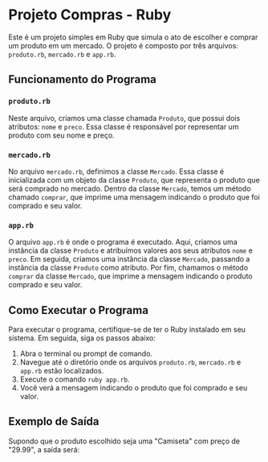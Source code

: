 # Projeto Compras - Ruby

Este é um projeto simples em Ruby que simula o ato de escolher e comprar um produto em um mercado. O projeto é composto por três arquivos: `produto.rb`, `mercado.rb` e `app.rb`.

## Funcionamento do Programa

### `produto.rb`

Neste arquivo, criamos uma classe chamada `Produto`, que possui dois atributos: `nome` e `preco`. Essa classe é responsável por representar um produto com seu nome e preço.

### `mercado.rb`

No arquivo `mercado.rb`, definimos a classe `Mercado`. Essa classe é inicializada com um objeto da classe `Produto`, que representa o produto que será comprado no mercado. Dentro da classe `Mercado`, temos um método chamado `comprar`, que imprime uma mensagem indicando o produto que foi comprado e seu valor.

### `app.rb`

O arquivo `app.rb` é onde o programa é executado. Aqui, criamos uma instância da classe `Produto` e atribuímos valores aos seus atributos `nome` e `preco`. Em seguida, criamos uma instância da classe `Mercado`, passando a instância da classe `Produto` como atributo. Por fim, chamamos o método `comprar` da classe `Mercado`, que imprime a mensagem indicando o produto comprado e seu valor.

## Como Executar o Programa

Para executar o programa, certifique-se de ter o Ruby instalado em seu sistema. Em seguida, siga os passos abaixo:

1. Abra o terminal ou prompt de comando.
2. Navegue até o diretório onde os arquivos `produto.rb`, `mercado.rb` e `app.rb` estão localizados.
3. Execute o comando `ruby app.rb`.
4. Você verá a mensagem indicando o produto que foi comprado e seu valor.

## Exemplo de Saída

Supondo que o produto escolhido seja uma "Camiseta" com preço de "29.99", a saída será: